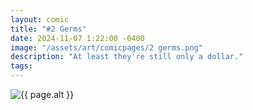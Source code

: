 ```yaml
---
layout: comic
title: "#2 Germs"
date: 2024-11-07 1:22:00 -0400
image: "/assets/art/comicpages/2 germs.png"
description: "At least they're still only a dollar."
tags: 
---
```


<img src="{{ site.baseurl }}{{ page.image }}" alt="{{ page.alt }}" title="{{ page.text }}" style="max-width:100%;max-height:100%">
